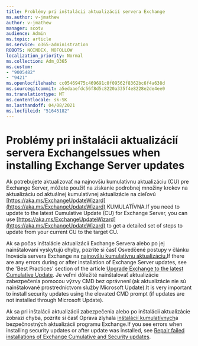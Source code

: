 ```yaml
---
title: Problémy pri inštalácii aktualizácií servera Exchange
ms.author: v-jmathew
author: v-jmathew
manager: scotv
audience: Admin
ms.topic: article
ms.service: o365-administration
ROBOTS: NOINDEX, NOFOLLOW
localization_priority: Normal
ms.collection: Adm_O365
ms.custom:
- "9005482"
- "9421"
ms.openlocfilehash: cc05469475c469691c0f09562f8362bc6f4a638d
ms.sourcegitcommit: a5edaaefdc56f8d5c8220a335f4e8228e2de4ee0
ms.translationtype: MT
ms.contentlocale: sk-SK
ms.lasthandoff: 04/08/2021
ms.locfileid: "51645182"
---
```

# <a name="issues-when-installing-exchange-server-updates"></a><span data-ttu-id="5f8c7-102">Problémy pri inštalácii aktualizácií servera Exchange</span><span class="sxs-lookup"><span data-stu-id="5f8c7-102">Issues when installing Exchange Server updates</span></span>

<span data-ttu-id="5f8c7-103">Ak potrebujete aktualizovať na najnovšiu kumulatívnu aktualizáciu (CU) pre Exchange Server, môžete použiť na získanie podrobnej množiny krokov na aktualizáciu od aktuálnej kumulatívnej aktualizácie na cieľovú [https://aka.ms/ExchangeUpdateWizard](https://aka.ms/ExchangeUpdateWizard) KUMULATÍVNA.</span><span class="sxs-lookup"><span data-stu-id="5f8c7-103">If you need to update to the latest Cumulative Update (CU) for Exchange Server, you can use [https://aka.ms/ExchangeUpdateWizard](https://aka.ms/ExchangeUpdateWizard) to get a detailed set of steps to update from your current CU to the target CU.</span></span>

<span data-ttu-id="5f8c7-104">Ak sa počas inštalácie aktualizácií Exchange Servera alebo po jej nainštalovaní vyskytujú chyby, pozrite si časť Osvedčené postupy v článku Inovácia servera Exchange na [najnovšiu kumulatívnu aktualizáciu.](https://docs.microsoft.com/Exchange/plan-and-deploy/install-cumulative-updates)</span><span class="sxs-lookup"><span data-stu-id="5f8c7-104">If there are any errors during or after installation of Exchange Server updates, see the 'Best Practices' section of the article [Upgrade Exchange to the latest Cumulative Update](https://docs.microsoft.com/Exchange/plan-and-deploy/install-cumulative-updates).</span></span> <span data-ttu-id="5f8c7-105">Je veľmi dôležité nainštalovať aktualizácie zabezpečenia pomocou výzvy CMD bez oprávnení (ak aktualizácie nie sú nainštalované prostredníctvom služby Microsoft Update).</span><span class="sxs-lookup"><span data-stu-id="5f8c7-105">It is very important to install security updates using the elevated CMD prompt (if updates are not installed through Microsoft Update).</span></span>

<span data-ttu-id="5f8c7-106">Ak sa pri inštalácii aktualizácií zabezpečenia alebo po inštalácii aktualizácie zobrazí chyba, pozrite si časť Oprava zlyhala [inštalácií kumulatívnych](https://aka.ms/exupdatefaq)a bezpečnostných aktualizácií programu Exchange.</span><span class="sxs-lookup"><span data-stu-id="5f8c7-106">If you see errors when installing security updates or after update was installed, see [Repair failed installations of Exchange Cumulative and Security updates](https://aka.ms/exupdatefaq).</span></span>
